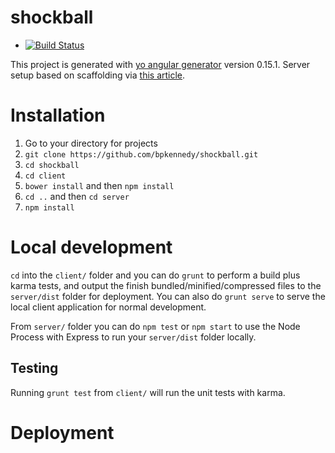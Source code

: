 # shockball
* [![Build Status](https://travis-ci.org/bpkennedy/shockball.svg?branch=master)](https://travis-ci.org/bpkennedy/shockball)

This project is generated with [yo angular generator](https://github.com/yeoman/generator-angular)
version 0.15.1.  Server setup based on scaffolding via [this article](http://start.jcolemorrison.com/building-an-angular-and-express-app-part-1/).

# Installation

1. Go to your directory for projects
2. `git clone https://github.com/bpkennedy/shockball.git`
3. `cd shockball`
4. `cd client`
5. `bower install` and then `npm install`
6. `cd ..` and then `cd server`
7. `npm install`

# Local development
`cd` into the `client/` folder and you can do `grunt` to perform a build plus karma tests, and output the finish bundled/minified/compressed files to the `server/dist` folder for deployment.  You can also do `grunt serve` to serve the local client application for normal development.

From `server/` folder you can do `npm test` or `npm start` to use the Node Process with Express to run your `server/dist` folder locally.    

## Testing

Running `grunt test` from `client/` will run the unit tests with karma.

# Deployment
